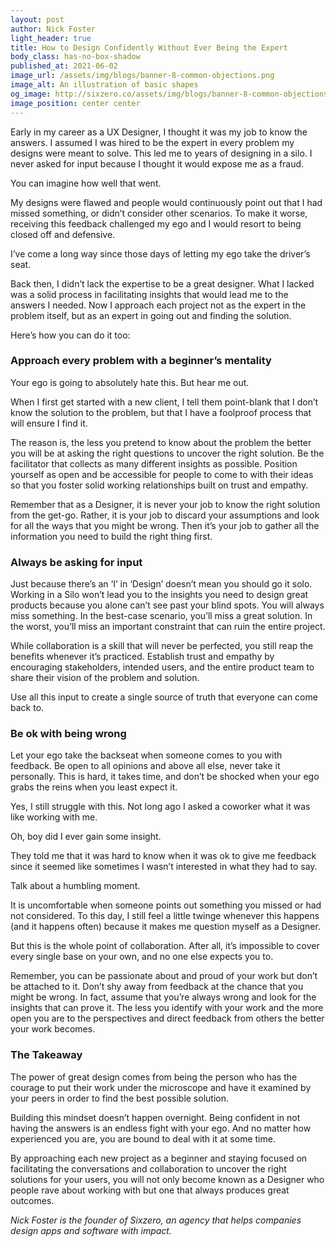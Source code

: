 ```yaml
---
layout: post
author: Nick Foster
light_header: true
title: How to Design Confidently Without Ever Being the Expert
body_class: has-no-box-shadow
published_at: 2021-06-02
image_url: /assets/img/blogs/banner-8-common-objections.png
image_alt: An illustration of basic shapes
og_image: http://sixzero.co/assets/img/blogs/banner-8-common-objections--og.png
image_position: center center
---
```


Early in my career as a UX Designer, I thought it was my job to know the answers. I assumed I was hired to be the expert in every problem my designs were meant to solve. This led me to years of designing in a silo. I never asked for input because I thought it would expose me as a fraud.

You can imagine how well that went. 

My designs were flawed and people would continuously point out that I had missed something, or didn’t consider other scenarios. To make it worse, receiving this feedback challenged my ego and I would resort to being closed off and defensive.

I’ve come a long way since those days of letting my ego take the driver’s seat.

Back then, I didn’t lack the expertise to be a great designer. What I lacked was a solid process in facilitating insights that would lead me to the answers I needed. Now I approach each project not as the expert in the problem itself, but as an expert in going out and finding the solution.

Here’s how you can do it too:

### Approach every problem with a beginner’s mentality

Your ego is going to absolutely hate this. But hear me out.

When I first get started with a new client, I tell them point-blank that I don’t know the solution to the problem, but that I have a foolproof process that will ensure I find it.

The reason is, the less you pretend to know about the problem the better you will be at asking the right questions to uncover the right solution. Be the facilitator that collects as many different insights as possible. Position yourself as open and be accessible for people to come to with their ideas so that you foster solid working relationships built on trust and empathy.

Remember that as a Designer, it is never your job to know the right solution from the get-go. Rather, it is your job to discard your assumptions and look for all the ways that you might be wrong. Then it’s your job to gather all the information you need to build the right thing first.

### Always be asking for input

Just because there’s an ‘I’ in ‘Design’ doesn’t mean you should go it solo. Working in a Silo won’t lead you to the insights you need to design great products because you alone can’t see past your blind spots. You will always miss something. In the best-case scenario, you’ll miss a great solution. In the worst, you’ll miss an important constraint that can ruin the entire project. 

While collaboration is a skill that will never be perfected, you still reap the benefits whenever it’s practiced. Establish trust and empathy by encouraging stakeholders, intended users, and the entire product team to share their vision of the problem and solution.

Use all this input to create a single source of truth that everyone can come back to.

### Be ok with being wrong

Let your ego take the backseat when someone comes to you with feedback. Be open to all opinions and above all else, never take it personally. This is hard, it takes time, and don’t be shocked when your ego grabs the reins when you least expect it. 

Yes, I still struggle with this. Not long ago I asked a coworker what it was like working with me.

Oh, boy did I ever gain some insight. 

They told me that it was hard to know when it was ok to give me feedback since it seemed like sometimes I wasn’t interested in what they had to say. 

Talk about a humbling moment. 

It is uncomfortable when someone points out something you missed or had not considered. To this day, I still feel a little twinge whenever this happens (and it happens often) because it makes me question myself as a Designer.

But this is the whole point of collaboration. After all, it’s impossible to cover every single base on your own, and no one else expects you to.

Remember, you can be passionate about and proud of your work but don’t be attached to it. Don’t shy away from feedback at the chance that you might be wrong. In fact, assume that you’re always wrong and look for the insights that can prove it. The less you identify with your work and the more open you are to the perspectives and direct feedback from others the better your work becomes. 

### The Takeaway

The power of great design comes from being the person who has the courage to put their work under the microscope and have it examined by your peers in order to find the best possible solution.

Building this mindset doesn’t happen overnight. Being confident in not having the answers is an endless fight with your ego. And no matter how experienced you are, you are bound to deal with it at some time.

By approaching each new project as a beginner and staying focused on facilitating the conversations and collaboration to uncover the right solutions for your users, you will not only become known as a Designer who people rave about working with but one that always produces great outcomes. 

_Nick Foster is the founder of Sixzero, an agency that helps companies design apps and software with impact._
